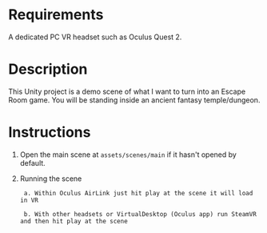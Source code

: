 # Requirements
A dedicated PC VR headset such as Oculus Quest 2.

# Description
This Unity project is a demo scene of what I want to turn into an Escape Room game. 
You will be standing inside an ancient fantasy temple/dungeon.

# Instructions 
1. Open the main scene at `assets/scenes/main`  if it hasn't opened by default.
3. Running the scene

		a. Within Oculus AirLink just hit play at the scene it will load in VR
		
		b. With other headsets or VirtualDesktop (Oculus app) run SteamVR and then hit play at the scene
